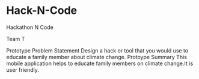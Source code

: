 # Hack-N-Code
Hackathon N Code

Team T

Prototype Problem Statement
Design a hack or tool that you would use to educate a family member about climate change. 
Protoype Summary
This mobile application helps to educate family members on climate change.It is user friendly.
